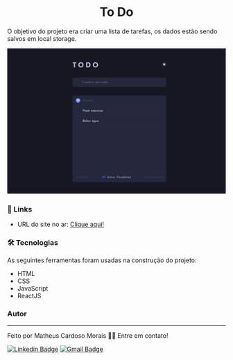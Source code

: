 <h1 align="center">To Do</h1>

O objetivo do projeto era criar uma lista de tarefas, os dados estão sendo salvos em local storage. 

<img src="./to-do/public/todo.png" alt="Foto do projeto">

### 🔗 Links

- URL do site no ar: [Clique aqui!]()

### 🛠 Tecnologias

As seguintes ferramentas foram usadas na construção do projeto:

- HTML
- CSS
- JavaScript
- ReactJS

### Autor
---

Feito por Matheus Cardoso Morais 👋🏽 Entre em contato!

[![Linkedin Badge](https://img.shields.io/badge/-matheus-blue?style=flat-square&logo=Linkedin&logoColor=white&link=https://www.linkedin.com/in/matheus-cmorais356/)](https://www.linkedin.com/in/matheus-cmorais356/) 
[![Gmail Badge](https://img.shields.io/badge/-matheuscmorais356@gmail.com-c14438?style=flat-square&logo=Gmail&logoColor=white&link=mailto:matheuscmorais356@gmail.com)](mailto:matheuscmorais356@gmail.com)

